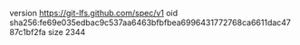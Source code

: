 version https://git-lfs.github.com/spec/v1
oid sha256:fe69e035edbac9c537aa6463bfbfbea6996431772768ca6611dac4787c1bf2fa
size 2344

